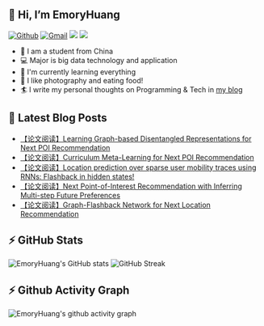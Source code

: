 ## 👋 Hi, I’m EmoryHuang
[![Github](https://img.shields.io/badge/-Github-000?style=flat&logo=Github&logoColor=white)](https://github.com/emoryhuang)
[![Gmail](https://img.shields.io/badge/-Gmail-c14438?style=flat&logo=Gmail&logoColor=white)](mailto:vunihbolvep@gmail.com)
![](https://komarev.com/ghpvc/?username=EmoryHuang)
![](https://img.shields.io/badge/build-passing-brightgreen)
- 🧐 I am a student from China
- 💻 Major is big data technology and application
- 🌱 I'm currently learning everything
- 👯 I like photography and eating food!
- 🏄‍ I write my personal thoughts on Programming & Tech in [my blog](https://emoryhuang.github.io)


## 📕 Latest Blog Posts
<!-- STACKOVERFLOW:START -->
- [【论文阅读】Learning Graph-based Disentangled Representations for Next POI Recommendation](https://emoryhuang.cn/blog/1699392192.html)
- [【论文阅读】Curriculum Meta-Learning for Next POI Recommendation](https://emoryhuang.cn/blog/2857152510.html)
- [【论文阅读】Location prediction over sparse user mobility traces using RNNs: Flashback in hidden states!](https://emoryhuang.cn/blog/2899228234.html)
- [【论文阅读】Next Point-of-Interest Recommendation with Inferring Multi-step Future Preferences](https://emoryhuang.cn/blog/1578428536.html)
- [【论文阅读】Graph-Flashback Network for Next Location Recommendation](https://emoryhuang.cn/blog/3047288365.html)
<!-- STACKOVERFLOW:END -->

## ⚡ GitHub Stats
![EmoryHuang's GitHub stats](https://github-readme-stats.vercel.app/api?username=EmoryHuang&show_icons=true&theme=tokyonight)
![GitHub Streak](https://github-readme-streak-stats.herokuapp.com/?user=EmoryHuang&theme=tokyonight)


## ⚡ Github Activity Graph
![EmoryHuang's github activity graph](https://activity-graph.herokuapp.com/graph?username=EmoryHuang&theme=dracula)

<!---
EmoryHuang/EmoryHuang is a ✨ special ✨ repository because its `README.md` (this file) appears on your GitHub profile.
You can click the Preview link to take a look at your changes.
--->

